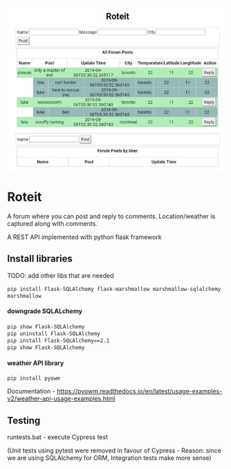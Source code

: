![GitHub Logo](/roteit.jpg)

# Roteit
A forum where you can post and reply to comments. Location/weather is captured along with comments.

A REST API implemented with python flask framework 


## Install libraries

TODO: add other libs that are needed
```
pip install Flask-SQLAlchemy flask-marshmallow marshmallow-sqlalchemy marshmallow
```

#### downgrade SQLALchemy 
```
pip show Flask-SQLAlchemy
pip uninstall Flask-SQLAlchemy
pip install Flask-SQLAlchemy==2.1
pip show Flask-SQLAlchemy
```

#### weather API library
```
pip install pyowm
```
Documentation - https://pyowm.readthedocs.io/en/latest/usage-examples-v2/weather-api-usage-examples.html

## Testing

runtests.bat - execute Cypress test

(Unit tests using pytest were removed in favour of Cypress - Reason: since we are using SQLAlchemy for ORM, Integration tests make more sense)
